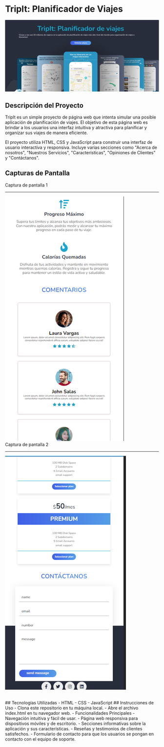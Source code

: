 # TripIt: Planificador de Viajes
![TripIt](./images/app_prw.jpg)

## Descripción del Proyecto
TripIt es un simple proyecto de página web que intenta simular una posible aplicación de planificación de viajes. El objetivo de esta página web es brindar a los usuarios una interfaz intuitiva y atractiva para planificar y organizar sus viajes de manera eficiente.

El proyecto utiliza HTML, CSS y JavaScript para construir una interfaz de usuario interactiva y responsiva. Incluye varias secciones como "Acerca de nosotros", "Nuestros Servicios", "Características", "Opiniones de Clientes" y "Contáctanos".

## Capturas de Pantalla

Captura de pantalla 1
***

![preview](./images/preview_1.png)
<br>
Captura de pantalla 2
***

![preview](./images/preview_2.png)

<br>
## Tecnologías Utilizadas
- HTML
- CSS
- JavaScript
## Instrucciones de Uso
- Clona este repositorio en tu máquina local.
- Abre el archivo index.html en tu navegador web.
- Funcionalidades Principales
- Navegación intuitiva y fácil de usar.
- Página web responsiva para dispositivos móviles y de escritorio.
- Secciones informativas sobre la aplicación y sus características.
- Reseñas y testimonios de clientes satisfechos.
- Formulario de contacto para que los usuarios se pongan en contacto con el equipo de soporte.